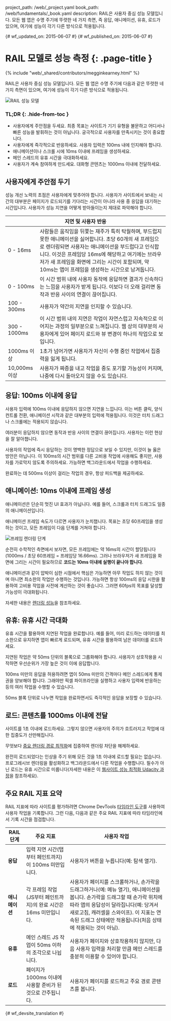 project_path: /web/_project.yaml
book_path: /web/fundamentals/_book.yaml
description: RAIL은 사용자 중심 성능 모델입니다. 모든 웹 앱은 수명 주기에 뚜렷한 네 가지 측면, 즉 응답, 애니메이션, 유휴, 로드가 있으며, 여기에 성능이 각기 다른 방식으로 적용됩니다.

{# wf_updated_on: 2015-06-07 #}
{# wf_published_on: 2015-06-07 #}

# RAIL 모델로 성능 측정 {: .page-title }

{% include "web/_shared/contributors/megginkearney.html" %}

RAIL은 사용자 중심 성능 모델입니다. 모든 웹 앱은 수명 주기에 다음과 같은 뚜렷한 네 가지 측면이 있으며, 여기에 성능이 각기 다른 방식으로 적용됩니다.

![RAIL 성능 모델](images/rail.png)


### TL;DR {: .hide-from-toc }

- 사용자에게 주안점을 두세요. 최종 목표는 사이트가 기기 유형을 불문하고 어디서나 빠른 성능을 발휘하는 것이 아닙니다. 궁극적으로 사용자를 만족시키는 것이 중요합니다.
- 사용자에게 즉각적으로 반응하세요. 사용자 입력은 100ms 내에 인지해야 합니다.
- 애니메이션이나 스크롤 시에 10ms 이내에 프레임을 생성하세요.
- 메인 스레드의 유휴 시간을 극대화하세요.
- 사용자가 계속 참여하게 만드세요. 대화형 콘텐츠는 1000ms 이내에 전달하세요.


## 사용자에게 주안점 두기

성능 개선 노력의 초점은 사용자에게 맞추어야 합니다. 
사용자가 사이트에서 보내는 시간의 대부분은 페이지가 로드되기를 기다리는 시간이 아니라 
사용 중 응답을 대기하는 시간입니다. 
사용자가 성능 지연을 어떻게 받아들이는지 제대로 파악해야 합니다.

<table class="responsive">
  <thead>
      <th colspan="2">지연 및 사용자 반응</th>
  </thead>
  <tbody>
    <tr>
      <td data-th="Delay">0 - 16ms</td>
      <td data-th="User Reaction">사람들은 움직임을 뒤쫓는 재주가
특히 탁월하며, 부드럽지 못한 애니메이션을 싫어합니다. 초당 60개의
새 프레임으로 렌더링되면 사용자는 애니메이션을
부드럽다고 인식합니다. 이것은 프레임당 16ms에 해당하고
여기에는 브라우저가 새 프레임을 화면에 그리는 시간이 포함되며,
약 10ms는 앱이 프레임을 생성하는 시간으로 남겨둡니다.</td>
    </tr>
    <tr>
      <td data-th="Delay">0 - 100ms</td>
      <td data-th="User Reaction">이 시간 범위 내에 사용자 동작에 응답하면 결과가 신속하다는 느낌을 사용자가 받게 됩니다. 이보다 더 오래 걸리면 동작과 반응 사이의 연결이 끊어집니다.</td>
    </tr>
    <tr>
      <td data-th="Delay">100 - 300ms</td>
      <td data-th="User Reaction">사용자가 약간의 지연을 인지할 수 있습니다.</td>
    </tr>
    <tr>
      <td data-th="Delay">300 - 1000ms</td>
      <td data-th="User Reaction">이 시간 범위 내의 지연은 작업이 자연스럽고 지속적으로 이어지는 과정의 일부분으로 느껴집니다. 웹 상의 대부분의 사용자에게 있어 페이지 로드와 뷰 변경이 하나의 작업으로 보입니다.</td>
    </tr>
    <tr>
      <td data-th="Delay">1000ms 이상</td>
      <td data-th="User Reaction">1초가 넘어가면 사용자가 자신이 수행 중인 작업에서 집중력을 잃게 됩니다.</td>
    </tr>
    <tr>
      <td data-th="Delay">10,000ms 이상</td>
      <td data-th="User Reaction">사용자가 짜증을 내고 작업을 중도 포기할 가능성이 커지며, 나중에 다시 돌아오지 않을 수도 있습니다. </td>
    </tr>
  </tbody>
</table>

## 응답: 100ms 이내에 응답

사용자 입력에 100ms 이내에 응답하지 않으면 지연을 느낍니다. 
이는 버튼 클릭, 
양식 컨트롤 전환, 애니메이션 시작과 같은 대부분의 입력에 적용됩니다. 이것은 터치 드래그나 스크롤에는
적용되지 않습니다.

여러분이 응답하지 않으면 동작과 반응 사이의 연결이 끊어집니다. 사용자는 이런 현상을 잘 알아챕니다.

사용자의 작업에 즉시 응답하는 것이 명백한 정답으로 보일 수 있지만, 
이것이 늘 옳은 방안은 아닙니다. 
이 100ms의 시간 범위를 다른 고비용 작업에 사용해도 좋지만, 사용자를 가로막지 않도록 주의하세요. 
가능하면 백그라운드에서 작업을 수행하세요.

완료하는 데 500ms 이상이 걸리는 작업의 경우, 항상 피드백을 제공하세요.

## 애니메이션: 10ms 이내에 프레임 생성

애니메이션은 단순히 멋진 UI 효과가 아닙니다. 예를 들어, 스크롤과 터치 드래그도
일종의 애니메이션입니다.

애니메이션 프레임 속도가 다르면 사용자가 눈치챕니다.
목표는 초당 60프레임을 생성하는 것이고, 모든 프레임이 다음 단계를 거쳐야 합니다.

![프레임 렌더링 단계](images/render-frame.png)

순전히 수학적인 측면에서 보자면, 모든 프레임에는
약 16ms의 시간이 할당됩니다(1000ms / 초당 60프레임 = 프레임당 16.66ms). 그러나 
브라우저가 새 프레임을 화면에 그리는 시간이 필요하므로 **코드는 10ms 이내에
실행이 끝나야 합니다**. 

애니메이션과 같이 압박이 심한 시점에서 핵심은
가능하면 아무 작업도 하지 않는 것이며 아니면 최소한의 작업만 수행하는 것입니다. 가능하면 항상 100ms의 응답 시한을 활용하여
고비용 작업을 사전에 계산하는 것이 좋습니다.
그러면 60fps의 목표를 달성할 가능성이 극대화됩니다.

자세한 내용은
[렌더링 성능](/web/fundamentals/performance/rendering/)을 참조하세요.

##  유휴: 유휴 시간 극대화

유휴 시간을 활용하여 지연된 작업을 완료합니다. 예를 들어, 미리 로드하는 데이터를 최소한으로 유지하면 앱이 빠르게 로드되며, 유휴 시간을 활용하여 남은 데이터를 로드하세요.

지연된 작업은 약 50ms 단위의 블록으로 그룹화해야 합니다. 사용자가 상호작용을 시작하면 우선순위가 가장 높은 것이 이에 응답합니다. 

100ms 미만의 응답을 허용하려면 
앱이 50ms 미만의 간격마다 메인 스레드에게 통제권을 양보해야 합니다. 
그래야만 픽셀 파이프라인을 실행하고 사용자 입력에 반응하는 등의 여러 작업을 수행할 수 있습니다.

50ms 블록 단위로 나누면 작업을 완료하면서도 즉각적인 응답을 보장할 수 있습니다.

## 로드: 콘텐츠를 1000ms 이내에 전달

사이트를 1초 이내에 로드하세요. 그렇지 않으면 사용자의 주의가 흐트러지고 
작업에 대한 집중도가 산만해집니다.

무엇보다
[중요 렌더링 경로 최적화](/web/fundamentals/performance/critical-rendering-path/)에 집중하여
렌더링 차단을 해제하세요.

완전히 로드되었다는 인상을 주기 위해 모든 것을 1초 이내에 로드할 필요는 없습니다. 프로그레시브 렌더링을 활성화하고 백그라운드에서 다른 작업을 수행합니다. 필수가 아닌 로드는 유휴 시간으로 미룹니다(자세한 내용은 이 [웹사이트 성능 최적화 Udacity 과정](https://www.udacity.com/course/website-performance-optimization--ud884)을 참조하세요).

## 주요 RAIL 지표 요약

RAIL 지표에 따라 사이트를 평가하려면 Chrome DevTools [타임라인 도구](/web/tools/chrome-devtools/profile/evaluate-performance/timeline-tool)를 사용하여 사용자 작업을 기록합니다. 그런 다음, 다음과 같은 주요 RAIL 지표에 따라 타임라인에서 기록 시간을 점검합니다.

<table>
  <thead>
      <th>RAIL 단계</th>
      <th>주요 지표</th>
      <th>사용자 작업</th>
  </thead>
  <tbody>
    <tr>
      <td data-th="RAIL Step"><strong>응답</strong></td>
      <td data-th="Key Metric">입력 지연 시간(탭부터 페인트까지)이 100ms 미만입니다.</td>
      <td data-th="User Test">사용자가 버튼을 누릅니다(예: 탐색 열기).</td>
    </tr>
    <tr>
      <td data-th="RAIL Step"><strong>애니메이션</strong></td>
      <td data-th="Key Metric">각 프레임 작업(JS부터 페인트까지)의 완료 시간은 16ms 미만입니다.</td>
      <td data-th="User Test">사용자가 페이지를 스크롤하거나,
손가락을 드래그하거나(예: 메뉴 열기), 애니메이션을 봅니다. 손가락을 드래그할 때
손가락 위치에 따라 앱의 응답성이 달라집니다(예:
당겨서 새로고침, 캐러셀을 스와이프). 이 지표는 연속된 드래그 상태에만
적용됩니다(처음 상태에 적용되는 것이 아님).
      </td>
    </tr>
    <tr>
      <td data-th="RAIL Step"><strong>유휴</strong></td>
      <td data-th="Key Metric">메인 스레드 JS 작업이 50ms 이하의 조각으로 나뉩니다.</td>
      <td data-th="User Test">사용자가 페이지와 상호작용하지 않지만, 다음 사용자 입력을 처리할 만큼 메인 스레드를 충분히 이용할 수 있어야 합니다.</td>
    </tr>
    <tr>
      <td data-th="RAIL Step"><strong>로드</strong></td>
      <td data-th="Key Metric">페이지가 1000ms 이내에 사용할 준비가 된 것으로 간주됩니다.</td>
      <td data-th="User Test">사용자가 페이지를 로드하고 주요 경로 콘텐츠를 봅니다.</td>
    </tr>
  </tbody>
</table> 




{# wf_devsite_translation #}
